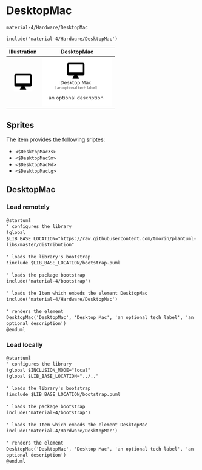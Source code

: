 # DesktopMac


```text
material-4/Hardware/DesktopMac
```

```text
include('material-4/Hardware/DesktopMac')
```



| Illustration | DesktopMac |
| :---: | :---: |
| ![illustration for Illustration](../../material-4/Hardware/DesktopMac.png) | ![illustration for DesktopMac](../../material-4/Hardware/DesktopMac.Local.png) |



## Sprites
The item provides the following sriptes:

- `<$DesktopMacXs>`
- `<$DesktopMacSm>`
- `<$DesktopMacMd>`
- `<$DesktopMacLg>`





## DesktopMac

### Load remotely
```plantuml
@startuml
' configures the library
!global $LIB_BASE_LOCATION="https://raw.githubusercontent.com/tmorin/plantuml-libs/master/distribution"

' loads the library's bootstrap
!include $LIB_BASE_LOCATION/bootstrap.puml

' loads the package bootstrap
include('material-4/bootstrap')

' loads the Item which embeds the element DesktopMac
include('material-4/Hardware/DesktopMac')

' renders the element
DesktopMac('DesktopMac', 'Desktop Mac', 'an optional tech label', 'an optional description')
@enduml
```

### Load locally
```plantuml
@startuml
' configures the library
!global $INCLUSION_MODE="local"
!global $LIB_BASE_LOCATION="../.."

' loads the library's bootstrap
!include $LIB_BASE_LOCATION/bootstrap.puml

' loads the package bootstrap
include('material-4/bootstrap')

' loads the Item which embeds the element DesktopMac
include('material-4/Hardware/DesktopMac')

' renders the element
DesktopMac('DesktopMac', 'Desktop Mac', 'an optional tech label', 'an optional description')
@enduml
```

